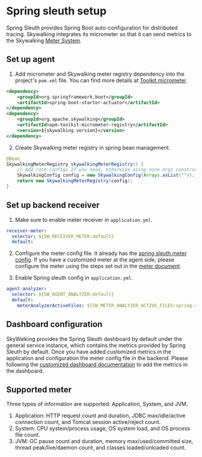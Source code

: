 # Spring sleuth setup
Spring Sleuth provides Spring Boot auto-configuration for distributed tracing. Skywalking integrates its micrometer so that it can send metrics to the Skywalking [Meter System](./../../concepts-and-designs/meter.md).

## Set up agent

1. Add micrometer and Skywalking meter registry dependency into the project's `pom.xml` file. You can find more details at [Toolkit micrometer](https://github.com/apache/skywalking-java/blob/20fb8c81b3da76ba6628d34c12d23d3d45c973ef/docs/en/setup/service-agent/java-agent/Application-toolkit-micrometer.md).
```xml
<dependency>
    <groupId>org.springframework.boot</groupId>
    <artifactId>spring-boot-starter-actuator</artifactId>
</dependency>
<dependency>
    <groupId>org.apache.skywalking</groupId>
    <artifactId>apm-toolkit-micrometer-registry</artifactId>
    <version>${skywalking.version}</version>
</dependency>
```

2. Create Skywalking meter registry in spring bean management.
```java
@Bean
SkywalkingMeterRegistry skywalkingMeterRegistry() {
    // Add rate configs If you need, otherwise using none args construct
    SkywalkingConfig config = new SkywalkingConfig(Arrays.asList(""));
    return new SkywalkingMeterRegistry(config);
}
```

## Set up backend receiver

1. Make sure to enable meter receiver in `application.yml`.
```yaml
receiver-meter:
  selector: ${SW_RECEIVER_METER:default}
  default:
```

2. Configure the meter config file. It already has the [spring sleuth meter config](../../../../oap-server/server-starter/src/main/resources/meter-analyzer-config/spring-sleuth.yaml).
If you have a customized meter at the agent side, please configure the meter using the steps set out in the [meter document](backend-meter.md#meters-configure).
   
3. Enable Spring sleuth config in `application.yml`.
```yaml
agent-analyzer:
  selector: ${SW_AGENT_ANALYZER:default}
  default:
    meterAnalyzerActiveFiles: ${SW_METER_ANALYZER_ACTIVE_FILES:spring-sleuth}
```

## Dashboard configuration



SkyWalking provides the Spring Sleuth dashboard by default under the general service instance, which contains the metrics provided by Spring Sleuth by default.
Once you have added customized metrics in the application and configuration the meter config file in the backend. Please following
the [customized dashboard documentation](../../ui/README.md#metrics) to add the metrics in the dashboard. 

## Supported meter

Three types of information are supported: Application, System, and JVM.

1. Application: HTTP request count and duration, JDBC max/idle/active connection count, and Tomcat session active/reject count.
1. System: CPU system/process usage, OS system load, and OS process file count.
1. JVM: GC pause count and duration, memory max/used/committed size, thread peak/live/daemon count, and classes loaded/unloaded count.
